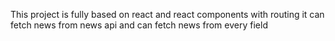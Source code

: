 This project is fully based on react and react components with routing it can fetch news from news api and can fetch news from every field
